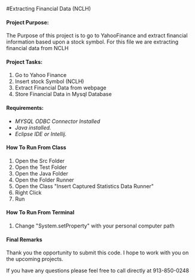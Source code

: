 


#Extracting Financial Data (NCLH)

#### Project Purpose:
The Purpose of this project is to go to YahooFinance and extract financial 
information based upon a stock symbol. For this file we are extracting 
financial data from NCLH 

#### Project Tasks:

1. Go to Yahoo Finance
2. Insert stock Symbol (NCLH)
3. Extract Financial Data from webpage
4. Store Financial Data in Mysql Database

#### Requirements:

- *MYSQL ODBC Connector Installed*
- *Java installed.*
- *Eclipse IDE or Intellij.*


#### How To Run From Class

1. Open the Src Folder
2. Open the Test Folder
3. Open the Java Folder
4. Open the Folder Runner
5. Open the Class "Insert Captured Statistics Data Runner"
6. Right Click
7. Run 


#### How To Run From Terminal

1. Change "System.setProperty" with your personal computer path



#### Final Remarks


Thank you the opportunity to submit this code. I hope to work with you on 
the upcoming projects.
         
If you have any questions please feel free to call directly at 913-850-0248